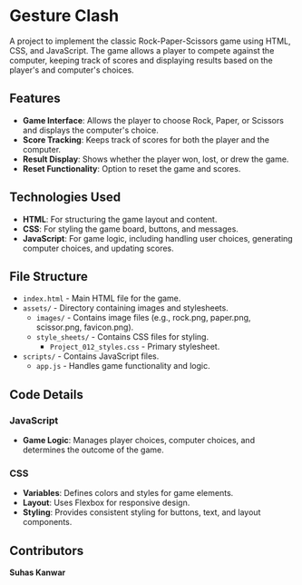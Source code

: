 # Gesture Clash

A project to implement the classic Rock-Paper-Scissors game using HTML, CSS, and JavaScript. The game allows a player to compete against the computer, keeping track of scores and displaying results based on the player's and computer's choices.

## Features
- **Game Interface**: Allows the player to choose Rock, Paper, or Scissors and displays the computer's choice.
- **Score Tracking**: Keeps track of scores for both the player and the computer.
- **Result Display**: Shows whether the player won, lost, or drew the game.
- **Reset Functionality**: Option to reset the game and scores.

## Technologies Used
- **HTML**: For structuring the game layout and content.
- **CSS**: For styling the game board, buttons, and messages.
- **JavaScript**: For game logic, including handling user choices, generating computer choices, and updating scores.

## File Structure
- `index.html` - Main HTML file for the game.
- `assets/` - Directory containing images and stylesheets.
  - `images/` - Contains image files (e.g., rock.png, paper.png, scissor.png, favicon.png).
  - `style_sheets/` - Contains CSS files for styling.
    - `Project_012_styles.css` - Primary stylesheet.
- `scripts/` - Contains JavaScript files.
    - `app.js` - Handles game functionality and logic.

## Code Details
### JavaScript
- **Game Logic**: Manages player choices, computer choices, and determines the outcome of the game.

### CSS
- **Variables**: Defines colors and styles for game elements.
- **Layout**: Uses Flexbox for responsive design.
- **Styling**: Provides consistent styling for buttons, text, and layout components.

## Contributors
**Suhas Kanwar**
